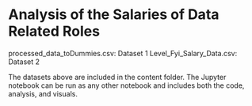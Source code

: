 # Analysis of the Salaries of Data Related Roles

processed_data_toDummies.csv: Dataset 1
Level_Fyi_Salary_Data.csv: Dataset 2

The datasets above are included in the content folder. The Jupyter notebook can be run as any other notebook and includes both the code, analysis, and visuals.
